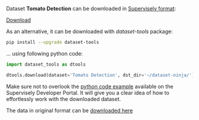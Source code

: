 Dataset **Tomato Detection** can be downloaded in [Supervisely format](https://developer.supervisely.com/api-references/supervisely-annotation-json-format):

 [Download](https://assets.supervisely.com/supervisely-supervisely-assets-public/teams_storage/i/6/97/mGUuXFJGk0ofyDLU7Hm0TCTC26F8XvG1m09p0VUPj2ZORrjG6O0gmnzhFaD6JNp5S90fVi995DaFsJE49BCF212rnKUG4QiK8J0OmvYRr374Ey2ZnZcEmX6Z997W.tar)

As an alternative, it can be downloaded with *dataset-tools* package:
``` bash
pip install --upgrade dataset-tools
```

... using following python code:
``` python
import dataset_tools as dtools

dtools.download(dataset='Tomato Detection', dst_dir='~/dataset-ninja/')
```
Make sure not to overlook the [python code example](https://developer.supervisely.com/getting-started/python-sdk-tutorials/iterate-over-a-local-project) available on the Supervisely Developer Portal. It will give you a clear idea of how to effortlessly work with the downloaded dataset.

The data in original format can be [downloaded here](https://www.kaggle.com/datasets/andrewmvd/tomato-detection/download?datasetVersionNumber=1)